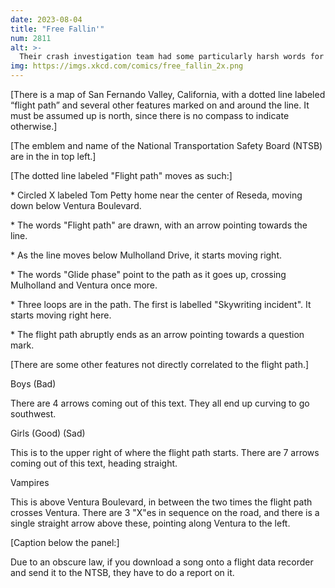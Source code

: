 ```yaml
---
date: 2023-08-04
title: "Free Fallin'"
num: 2811
alt: >-
  Their crash investigation team had some particularly harsh words for Dave Matthews.
img: https://imgs.xkcd.com/comics/free_fallin_2x.png
---
```

[There is a map of San Fernando Valley, California, with a dotted line labeled “flight path” and several other features marked on and around the line. It must be assumed up is north, since there is no compass to indicate otherwise.]

[The emblem and name of the National Transportation Safety Board (NTSB) are in the in top left.]

[The dotted line labeled "Flight path" moves as such:]

\* Circled X labeled Tom Petty home near the center of Reseda, moving down below Ventura Boulevard.

\* The words "Flight path" are drawn, with an arrow pointing towards the line.

\* As the line moves below Mulholland Drive, it starts moving right.

\* The words "Glide phase" point to the path as it goes up, crossing Mulholland and Ventura once more.

\* Three loops are in the path. The first is labelled "Skywriting incident". It starts moving right here.

\* The flight path abruptly ends as an arrow pointing towards a question mark.

[There are some other features not directly correlated to the flight path.]

Boys (Bad)

There are 4 arrows coming out of this text. They all end up curving to go southwest.

Girls (Good) (Sad)

This is to the upper right of where the flight path starts. There are 7 arrows coming out of this text, heading straight.

Vampires

This is above Ventura Boulevard, in between the two times the flight path crosses Ventura. There are 3 "X"es in sequence on the road, and there is a single straight arrow above these, pointing along Ventura to the left.

[Caption below the panel:]

Due to an obscure law, if you download a song onto a flight data recorder and send it to the NTSB, they have to do a report on it.